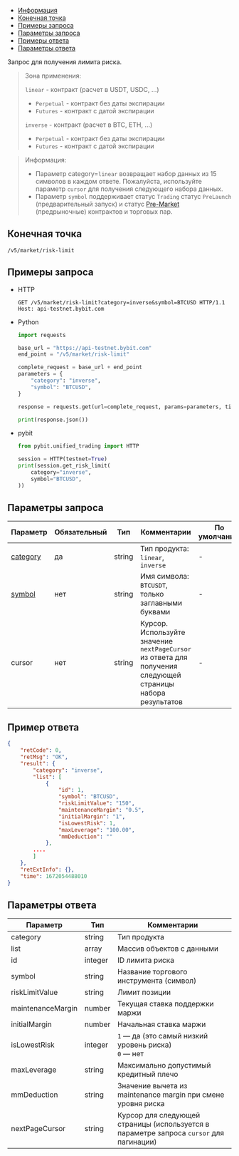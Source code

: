 - [Информация](#информация)
- [Конечная точка](#конечная-точка)
- [Примеры запроса](#примеры-запроса)
- [Параметры запроса](#параметры-запроса)
- [Примеры ответа](#примеры-ответа)
- [Параметры ответа](#параметры-ответа)

<a id="информация"></a>

Запрос для получения лимита риска.

>Зона применения:  
>
>`linear` - контракт (расчет в USDT, USDC, ...)
>
> - `Perpetual` - контракт без даты экспирации
> - `Futures` - контракт с датой экспирации
>
>`inverse` - контракт (расчет в BTC, ETH, ...)
>
> - `Perpetual` - контракт без даты экспирации
> - `Futures` - контракт с датой экспирации
<!-- -->
>Информация:
>
>- Параметр category=`linear` возвращает набор данных из 15 символов в каждом ответе. Пожалуйста, используйте параметр
> `cursor` для получения следующего набора данных.
>- Параметр `symbol` поддерживает статус `Trading` статус `PreLaunch` (предварительный запуск) и статус
> [Pre-Market](https://www.bybit.com/en/help-center/article/Introduction-to-Pre-Market-Perpetual) (предрыночные)
> контрактов и торговых пар.

<a id="конечная-точка"></a>

## Конечная точка

`/v5/market/risk-limit`

<a id="примеры-запроса"></a>

## Примеры запроса

- HTTP

  ```http
  GET /v5/market/risk-limit?category=inverse&symbol=BTCUSD HTTP/1.1
  Host: api-testnet.bybit.com
  ```

- Python

  ```python
  import requests

  base_url = "https://api-testnet.bybit.com"
  end_point = "/v5/market/risk-limit"

  complete_request = base_url + end_point
  parameters = {
      "category": "inverse",
      "symbol": "BTCUSD",
  }
  
  response = requests.get(url=complete_request, params=parameters, timeout=10)

  print(response.json())
  ```

- pybit

  ```python
  from pybit.unified_trading import HTTP

  session = HTTP(testnet=True)
  print(session.get_risk_limit(
      category="inverse",
      symbol="BTCUSD",
  ))
  ```

<a id="параметры-запроса"></a>

## Параметры запроса

|Параметр  	                  |Обязательный	 |Тип   	  |Комментарии                       |По умолчанию|
|-----------------------------|--------------|------------|----------------------------------|------------|
|[category](<../20.Определения значений в запросах и ответах.md#category>)	|да           |string    |Тип продукта: `linear`, `inverse`                       |-           |
|[symbol](<../20.Определения значений в запросах и ответах.md#symbol>)	    |нет          |string    |Имя символа: `BTCUSDT`, только заглавными буквами                         |-           |
|cursor	    |нет      	 |string    |Курсор. Используйте значение `nextPageCursor` из ответа для получения следующей страницы набора результатов   |-           |

<a id="примеры-ответа"></a>

## Пример ответа

```json
{
    "retCode": 0,
    "retMsg": "OK",
    "result": {
        "category": "inverse",
        "list": [
            {
                "id": 1,
                "symbol": "BTCUSD",
                "riskLimitValue": "150",
                "maintenanceMargin": "0.5",
                "initialMargin": "1",
                "isLowestRisk": 1,
                "maxLeverage": "100.00",
                "mmDeduction": ""
            },
        ....
        ]
    },
    "retExtInfo": {},
    "time": 1672054488010
}
```

<a id="параметры-ответа"></a>

## Параметры ответа

|Параметр  |Тип       |Комментарии                                             |
|----------|----------|--------------------------------------------------------|
|category  |string       |Тип продукта                                             |
|list  |array       |Массив объектов с данными                                             |
|id  |integer       |ID лимита риска                                             |
|symbol  |string       |Название торгового инструмента (символ)                                             |
|riskLimitValue  |string       |Лимит позиции                                             |
|maintenanceMargin  |number       |Текущая ставка поддержки маржи                                             |
|initialMargin  |number       |Начальная ставка маржи                                             |
|isLowestRisk  |integer       |`1` — да (это самый низкий уровень риска)<br>`0` — нет                                             |
|maxLeverage  |string       |Максимально допустимый кредитный плечо                                             |
|mmDeduction  |string       |Значение вычета из maintenance margin при смене уровня риска                                             |
|nextPageCursor  |string       |Курсор для следующей страницы (используется в параметре запроса `cursor` для пагинации)                                             |
